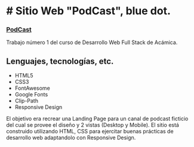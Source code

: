 # # Sitio Web "PodCast", blue dot.

### [PodCast](https://megagringa.github.io/PodcastJPL/index.html)

Trabajo número 1 del curso de Desarrollo Web Full Stack de Acámica.

## Lenguajes, tecnologías, etc.

- HTML5
- CSS3
- FontAwesome
- Google Fonts
- Clip-Path
- Responsive Design

El objetivo era recrear una Landing Page para un canal de podcast ficticio del cual se provee el diseño y 2 vistas (Desktop y Mobile). El sitio está construido utilizando HTML, CSS para ejercitar buenas prácticas de desarrollo web adaptandolo con Responsive Design.
